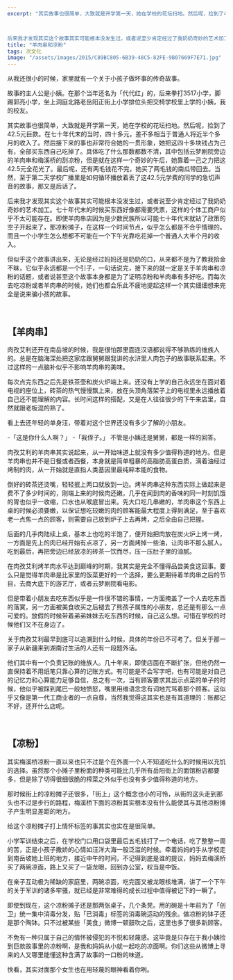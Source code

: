 ```yaml
---
excerpt: "其实故事也很简单，大致就是开学第一天，她在学校的花坛扫地。然后呢，捡到了42.5元巨款。在七十年代末的当时，四十多元，差不多相当于普通人将近半个多月的收入了。然后接下来的事也非常符合她的一贯形象，她把这四十多块钱占为己有，全部买东西自己吃掉了。具体吃了什么那数都数不清，其中包括云梦剧院旁边的羊肉串和梅溪桥的刮凉粉，但是就在这样一个奇妙的午后，她靠着一己之力把这42.5元全花光了。最后呢，还有两毛钱花不完，她买了两毛钱的南瓜带回去。当然，至于第二天学校广播里是如何循环播放着丢了这42.5元学费的同学的急切声音的故事，那又是后话了。



后来我才发现其实这个故事其实可能根本没发生过，或者说至少肯定经过了我奶奶奇妙的艺术加工。七十年代末的时候买东西好像都需要凭票，这样的个体工商户似乎不太可能存在。即使羊肉串店因为是少数民族所以可能七十年代末就钻了政策的空子开起来了，那凉粉摊子，在这样一个时间节点，似乎怎么都是不合乎情理的。而且一个小学生怎么想都不可能在一个下午光靠吃花掉一个普通人大半个月的收入。"
title: "羊肉串和凉粉"
tags: 次文化
image: "/assets/images/2015/C89BC805-6B39-48C5-82FE-9B07669F7E71.jpg"
---
```


从我还很小的时候，家里就有一个关于小孩子做坏事的传奇故事。

故事的主人公是小姨。在那个当年还名为「代代红」的，后来拳打3517小学，脚踢郭亮小学，坐上洞庭北路老岳阳正街上小学排位头把交椅学校里上学的小姨，我的校友。

其实故事也很简单，大致就是开学第一天，她在学校的花坛扫地。然后呢，捡到了42.5元巨款。在七十年代末的当时，四十多元，差不多相当于普通人将近半个多月的收入了。然后接下来的事也非常符合她的一贯形象，她把这四十多块钱占为己有，全部买东西自己吃掉了。具体吃了什么那数都数不清，其中包括云梦剧院旁边的羊肉串和梅溪桥的刮凉粉，但是就在这样一个奇妙的午后，她靠着一己之力把这42.5元全花光了。最后呢，还有两毛钱花不完，她买了两毛钱的南瓜带回去。当然，至于第二天学校广播里是如何循环播放着丢了这42.5元学费的同学的急切声音的故事，那又是后话了。

后来我才发现其实这个故事其实可能根本没发生过，或者说至少肯定经过了我奶奶奇妙的艺术加工。七十年代末的时候买东西好像都需要凭票，这样的个体工商户似乎不太可能存在。即使羊肉串店因为是少数民族所以可能七十年代末就钻了政策的空子开起来了，那凉粉摊子，在这样一个时间节点，似乎怎么都是不合乎情理的。而且一个小学生怎么想都不可能在一个下午光靠吃花掉一个普通人大半个月的收入。

但似乎这个故事讲出来，无论是经过妈妈还是奶奶的口，从来都不是为了教我拾金不昧，它似乎永远都是一个引子，一句话说完，接下来的就一定是关于羊肉串和凉粉的话题，或者说甚至这个故事本身都是为了证明凉粉和羊肉串有多好吃。而每次去吃凉粉或者羊肉串的时候，她们也都会乐此不疲地提起这样一个其实细细想来完全是说来骗小孩的故事。

<br>

## 【羊肉串】

肉孜艾利还开在南岳坡的时候，我是很怕那里面连汉语都说得不够熟练的维族人的。总是在脑海深处把这家店跟舅舅跟我讲的水浒里人肉包子的故事联系起来。不过这样的一点脑补似乎不影响羊肉串的美味。

每次点完东西之后先是铁茶壶和炭火炉端上来。还没有上学的自己永远坐在面对着电视的座位上，砖茶的热气慢慢飘上来，放在头顶角落架子上的电视里永远播放着自己还不能理解的内容。长时间这样的搭配，又是在人往往很少的下午来店里，自然就跟老板混的熟了。

看上去还年轻的单身汪，带着对这个世界还没有多少了解的小朋友。

-「这是你什么人啊？」 -「我侄子。」 不管是小姨还是舅舅，都是一样的回答。

肉孜艾利的羊肉串其实说起来，从一开始味道上就没有多少值得称道的地方。但是羊肉串也并不是日餐或者西餐，本身就是简单粗暴的高脂肪高蛋白质，滴着油经过烤制的肉，从一开始就是直指人类基因里最纯粹本能的食物。

倒好的砖茶还烫嘴，轻轻抿上两口就放到一边。烤羊肉串这种东西实际上做起来是费不了多少时间的，刚端上来的时候肉还嫩，几乎在闻到肉的香味的同一时刻饥饿的胃也似乎一收缩，口水也从喉底冒出来。先大口吃几串嫩的，羊肉串这个东西上桌的时候必须要嫩，以保证想吃较嫩的肉的顾客能最大程度上得到满足，至于喜欢老一点焦一点的顾客，则需要自己放到炉子上去再烤，之后全由自己把握。

后面的几手肉陆续上桌，基本上也吃的半饱了，便开始把肉放在炭火炉上烤一烤，一方面是先上的肉已经开始有点凉了，另一方面烤掉一些油，让肉串不那么腻人。吃到最后，再把旁边已经放凉的砖茶一饮而尽，压一压肚子里的油腻。

在肉孜艾利烤羊肉水平达到巅峰的时期，我其实是完全不懂得品尝美食这回事。要么只是觉得羊肉串是比家里的饭菜更好的一个选择，要么更期待着羊肉串之后的节目，去商大底下的游艺厅，或者云梦剧院看电影。

但是带着小朋友去吃东西似乎是一件很不错的事情，一方面掩盖了一个人去吃东西的落寞，另一方面被美食收买之后褪去了熊孩子属性的小朋友，总还是有那么一点可爱的。放假的时候带着弟弟妹妹去吃东西的时候，自己这么想。可惜在学校的时候他们又不在身边了。

关于肉孜艾利最早到底可以追溯到什么时候，具体的年份已不可考了。但关于那一家子从新疆来到湖南讨生活的人还有一段题外话。

他们其中有一个负责记账的维族人。几十年来，即使店面在不断扩张，但他仍然一直保持着不用纸笔只靠心算的记账方式。有可能是不会写字吧，也有可能是对自己的记忆力和心算能力足够自信，总之有一次，当有顾客要求其出示点菜的单子的时候，他似乎被踩到尾巴一般地愤怒，嘴里用维语念念有词地咒骂着那个顾客。这似乎又像是第一代工商业者的一点自尊，当然我觉得这其实也是有其道理的：账都记不好，还开什么店呢。

<br>

## 【凉粉】

其实梅溪桥凉粉一直以来也只不过是个在外面一个人不知道吃什么的时候用以充饥的选择。虽然那个小摊子里粉面的种类可能比几乎所有岳阳街上的面馆粉店都要多，但是除了切得很细很脆的榨菜之外似乎也没有多少值得称道的地方。

那时候街上的凉粉摊子还很多，「街上」这个概念也小的可怜，从街的这头走到那头也不过是步行的路程，梅溪桥下面的凉粉其实根本没有什么能使其与其他凉粉摊子产生明显差距的地方。

给这个凉粉摊子打上情怀标签的事其实也实在是很简单。

小学军训结束之后，在学校门口用口袋里最后五毛钱打了一个电话，吃了整整一周的苦，正是小孩子撒娇的心情如汪洋大海一般泛滥的时候。牵着妈妈的手从学校走到南岳坡她上班的地方，接近中午的时间，不记得到底是谁的提议，妈妈去梅溪桥买了两碗凉面，路上又买了一袋龙眼，回到办公室，权当是中饭。

在亲子互动极为稀缺的家庭里，两碗凉面，吃完面又被龙眼核堆满，讲了一个下午的关于军训的诸多牢骚，就已经是非常难得的成长过程中值得被记下的一瞬了。

即使到现在，这个凉粉摊子还是那两张桌子，几个条凳。用的碗是十年前为了「创卫」统一集中消毒分发，贴「已消毒」标签的消毒碗运动的残余。做凉粉的钵子还是那个陶钵。只不过被某些「美食」微博一顿鼓吹之后，这里也多了很多新顾客。

不免有一种只属于自己的情怀被侵犯的不悦和轻蔑感。这毕竟是只存在于我小姨捡到巨款故事里的凉粉啊，是我和妈妈从小就一起吃的凉面啊。你们这些从微博上寻来的人又哪里能懂这种含满了故事的一口粉的味道。

快看，其实对面那个女生也在用轻蔑的眼神看着你咧。
